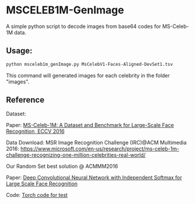 # MSCELEB1M-GenImage

A simple python script to decode images from base64 codes for MS-Celeb-1M data.

## Usage:

```bash
python msceleb1m_genImage.py MsCelebV1-Faces-Aligned-DevSet1.tsv
```

This command will generated images for each celebrity in the folder "images".


## Reference
Dataset: 

Paper: [MS-Celeb-1M: A Dataset and Benchmark for Large-Scale Face Recognition, ECCV 2016](http://link.springer.com/chapter/10.1007%2F978-3-319-46487-9_6)

Data Download: MSR Image Recognition Challenge (IRC)@ACM Multimedia 2016: https://www.microsoft.com/en-us/research/project/ms-celeb-1m-challenge-recognizing-one-million-celebrities-real-world/


Our Random Set best solution @ ACMMM2016 

Paper: [Deep Convolutional Neural Network with Independent Softmax for Large Scale Face Recognition](http://dl.acm.org/citation.cfm?doid=2964284.2984060)

Code: [Torch code for test](https://github.com/wuyuebupt/msceleb2016acmmm)
